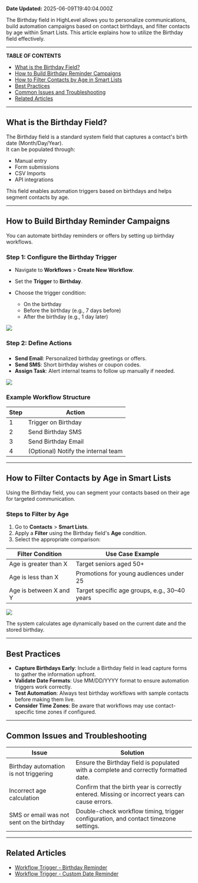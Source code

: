 **Date Updated:** 2025-06-09T19:40:04.000Z

The Birthday field in HighLevel allows you to personalize communications, build automation campaigns based on contact birthdays, and filter contacts by age within Smart Lists. This article explains how to utilize the Birthday field effectively.

---

**TABLE OF CONTENTS**

* [What is the Birthday Field?](#What-is-the-Birthday-Field?)
* [How to Build Birthday Reminder Campaigns](#How-to-Build-Birthday-Reminder-Campaigns)
* [How to Filter Contacts by Age in Smart Lists](#How-to-Filter-Contacts-by-Age-in-Smart-Lists)
* [Best Practices](#Best-Practices)
* [Common Issues and Troubleshooting](#Common-Issues-and-Troubleshooting)
* [Related Articles](#Related-Articles)

---

## **What is the Birthday Field?**

  
The Birthday field is a standard system field that captures a contact's birth date (Month/Day/Year).  
It can be populated through:

* Manual entry
* Form submissions
* CSV Imports
* API integrations

  
This field enables automation triggers based on birthdays and helps segment contacts by age.

---

## **How to Build Birthday Reminder Campaigns**

  
You can automate birthday reminders or offers by setting up birthday workflows.

  
### **Step 1:** Configure the Birthday Trigger

  
* Navigate to **Workflows** \> **Create New Workflow**.
* Set the **Trigger** to **Birthday**.
* Choose the trigger condition:  
    
   * On the birthday  
   * Before the birthday (e.g., 7 days before)  
   * After the birthday (e.g., 1 day later)

  
![](https://s3.amazonaws.com/cdn.freshdesk.com/data/helpdesk/attachments/production/155047948330/original/A-EJmS-eU8slwJQO8xWd4wXGOcnUm1t4yg.gif?1749477876)
  
  
### **Step 2:** Define Actions

###   

* **Send Email**: Personalized birthday greetings or offers.
* **Send SMS**: Short birthday wishes or coupon codes.
* **Assign Task**: Alert internal teams to follow up manually if needed.

  
![](https://s3.amazonaws.com/cdn.freshdesk.com/data/helpdesk/attachments/production/155047948420/original/dY-FvszUwlOsrnpiCsrWVS72Ety5D6TVsw.gif?1749478000)
  
  
### **Example Workflow Structure**

  
| Step | Action                              |
| ---- | ----------------------------------- |
| 1    | Trigger on Birthday                 |
| 2    | Send Birthday SMS                   |
| 3    | Send Birthday Email                 |
| 4    | (Optional) Notify the internal team |

---

## **How to Filter Contacts by Age in Smart Lists**

  
Using the Birthday field, you can segment your contacts based on their age for targeted communication.

  
### **Steps to Filter by Age**

1. Go to **Contacts** \> **Smart Lists**.
2. Apply a **Filter** using the Birthday field's **Age** condition.
3. Select the appropriate comparison:

| Filter Condition       | Use Case Example                              |
| ---------------------- | --------------------------------------------- |
| Age is greater than X  | Target seniors aged 50+                       |
| Age is less than X     | Promotions for young audiences under 25       |
| Age is between X and Y | Target specific age groups, e.g., 30–40 years |
  
  
![](https://s3.amazonaws.com/cdn.freshdesk.com/data/helpdesk/attachments/production/155047948100/original/rQKJ6HKR4-6qSRJEDZATqZb2GlEdLXwR6A.gif?1749477612)

  
The system calculates age dynamically based on the current date and the stored birthday.

---

## **Best Practices**

  
* **Capture Birthdays Early**: Include a Birthday field in lead capture forms to gather the information upfront.
* **Validate Date Formats**: Use MM/DD/YYYY format to ensure automation triggers work correctly.
* **Test Automation**: Always test birthday workflows with sample contacts before making them live.
* **Consider Time Zones**: Be aware that workflows may use contact-specific time zones if configured.

---

## **Common Issues and Troubleshooting**

  
| Issue                                     | Solution                                                                                       |
| ----------------------------------------- | ---------------------------------------------------------------------------------------------- |
| Birthday automation is not triggering     | Ensure the Birthday field is populated with a complete and correctly formatted date.           |
| Incorrect age calculation                 | Confirm that the birth year is correctly entered. Missing or incorrect years can cause errors. |
| SMS or email was not sent on the birthday | Double-check workflow timing, trigger configuration, and contact timezone settings.            |

---

## **Related Articles**

* [Workflow Trigger - Birthday Reminder](https://help.gohighlevel.com/support/solutions/articles/155000002670-workflow-trigger-birthday-reminder)
* [Workflow Trigger - Custom Date Reminder](https://help.gohighlevel.com/support/solutions/articles/155000002674-workflow-trigger-custom-date-remimder)